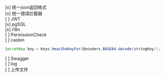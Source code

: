 [x] 统一json返回格式  
[x] 统一错误拦截器  
[ ] JWT  
[x] pgSQL  
[x] i18n  
[ ] PermissionCheck  
[ ] casbin  
```java
SecretKey key = Keys.hmacShaKeyFor(Decoders.BASE64.decode(stringKey));
```  
[ ] Swagger  
[ ] log  
[ ] 上传文件
